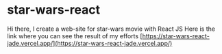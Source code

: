 # star-wars-react
Hi there, I create a web-site for star-wars movie with React JS
Here is the link where you can see the result of my efforts
[https://star-wars-react-jade.vercel.app/](https://star-wars-react-jade.vercel.app/)
